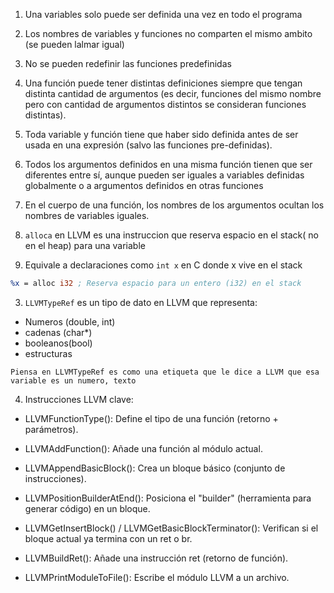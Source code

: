 



1. Una variables solo puede ser definida una vez en todo el programa
2. Los nombres de variables y funciones no comparten el mismo ambito (se pueden lalmar igual)
3. No se pueden redefinir las funciones predefinidas
4. Una función puede tener distintas definiciones siempre que tengan distinta cantidad de argumentos (es decir, funciones del mismo nombre pero con cantidad de
argumentos distintos se consideran funciones distintas).
5. Toda variable y función tiene que haber sido definida antes de ser usada en una
expresión (salvo las funciones pre-definidas).
6. Todos los argumentos definidos en una misma función tienen que ser diferentes
entre sí, aunque pueden ser iguales a variables definidas globalmente o a argumentos definidos en otras funciones
7. En el cuerpo de una función, los nombres de los argumentos ocultan los nombres de
variables iguales.



1. `alloca` en LLVM es una instruccion que reserva espacio en el stack( no en el heap) para una variable
2. Equivale a declaraciones como `int x` en C donde x vive en el stack

```llvm
%x = alloc i32 ; Reserva espacio para un entero (i32) en el stack
```

3. `LLVMTypeRef` es un tipo de dato en LLVM que representa:
- Numeros (double, int)
- cadenas (char*)
- booleanos(bool)
- estructuras

`Piensa en LLVMTypeRef es como una etiqueta que le dice a LLVM que esa variable es un numero, texto`


4. Instrucciones LLVM clave:

- LLVMFunctionType(): Define el tipo de una función (retorno + parámetros).

- LLVMAddFunction(): Añade una función al módulo actual.

- LLVMAppendBasicBlock(): Crea un bloque básico (conjunto de instrucciones).

- LLVMPositionBuilderAtEnd(): Posiciona el "builder" (herramienta para generar código) en un bloque.

- LLVMGetInsertBlock() / LLVMGetBasicBlockTerminator(): Verifican si el bloque actual ya termina con un ret o br.

- LLVMBuildRet(): Añade una instrucción ret (retorno de función).

- LLVMPrintModuleToFile(): Escribe el módulo LLVM a un archivo.